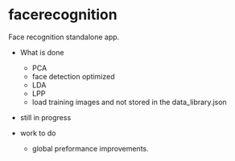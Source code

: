 # facerecognition
Face recognition standalone app.

- What is done 
  - PCA 
  - face detection optimized
  - LDA 
  - LPP 
  - load training images and not stored in the data_library.json

- still in progress 

- work to do 
  - global preformance improvements.
